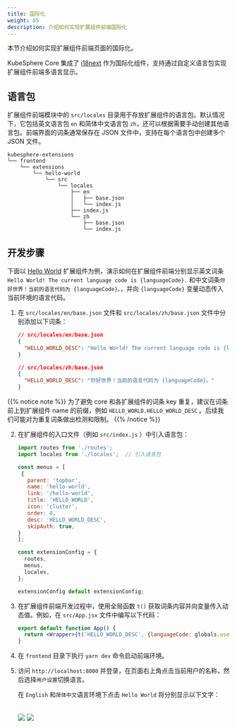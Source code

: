```yaml
---
title: 国际化
weight: 05
description: 介绍如何实现扩展组件前端国际化
---
```


本节介绍如何实现扩展组件前端页面的国际化。

KubeSphere Core 集成了 [i18next](https://www.i18next.com/) 作为国际化组件，支持通过自定义语言包实现扩展组件前端多语言显示。

## 语言包

扩展组件前端模块中的 `src/locales` 目录用于存放扩展组件的语言包。默认情况下，它包括英文语言包 `en` 和简体中文语言包 `zh`，还可以根据需要手动创建其他语言包。前端界面的词条通常保存在 JSON 文件中，支持在每个语言包中创建多个 JSON 文件。

```shell
kubesphere-extensions
└── frontend
    └── extensions
        └── hello-world
            └── src
                └── locales
                    ├── en
                    │   ├── base.json
                    │   └── index.js
                    ├── index.js
                    └── zh
                        ├── base.json
                        └── index.js
```

## 开发步骤

下面以 [Hello World](../../quickstart/hello-world-extension/) 扩展组件为例，演示如何在扩展组件前端分别显示英文词条 `Hello World! The current language code is {languageCode}.` 和中文词条`你好世界！当前的语言代码为 {languageCode}。`，并向 `{languageCode}` 变量动态传入当前环境的语言代码。

1. 在 `src/locales/en/base.json` 文件和 `src/locales/zh/base.json` 文件中分别添加以下词条：

   ```json
   // src/locales/en/base.json
   {
     "HELLO_WORLD_DESC": "Hello World! The current language code is {languageCode}."
   }
   ```

   ```json
   // src/locales/zh/base.json
   {
     "HELLO_WORLD_DESC": "你好世界！当前的语言代码为 {languageCode}。"
   }
   ```

  {{% notice note %}}
  为了避免 core 和各扩展组件的词条 key 重复，建议在词条前上到扩展组件 name 的前缀，例如 `HELLO_WORLD.HELLO_WORLD_DESC` 。后续我们可能对为重复词条做出检测和限制。
  {{% /notice %}}

2. 在扩展组件的入口文件（例如 `src/index.js` ）中引入语言包：

   ```js
   import routes from './routes';
   import locales from './locales';  // 引入语言包

   const menus = [
    {
      parent: 'topbar',
      name: 'hello-world',
      link: '/hello-world',
      title: 'HELLO_WORLD',
      icon: 'cluster',
      order: 0,
      desc: 'HELLO_WORLD_DESC',
      skipAuth: true,
   }
   ];

   const extensionConfig = {
     routes,
     menus,
     locales,
   };

   extensionConfig default extensionConfig;
   ```

3. 在扩展组件前端开发过程中，使用全局函数 `t()` 获取词条内容并向变量传入动态值。例如，在 `src/App.jsx` 文件中编写以下代码：

   ```jsx
   export default function App() {
     return <Wrapper>{t('HELLO_WORLD_DESC', {languageCode: globals.user.lang})}</Wrapper>;
   }
   ```

4. 在 `frontend` 目录下执行 `yarn dev` 命令启动前端环境。

5. 访问 `http://localhost:8000` 并登录，在页面右上角点击当前用户的名称，然后选择`用户设置`切换语言。

   在 `English` 和`简体中文`语言环境下点击 `Hello World` 将分别显示以下文字：

   <img src="./locale-demo-en.png" style="margin: 0px">

   <img src="./locale-demo-zh.png" style="margin: 20px 0px 0px">
